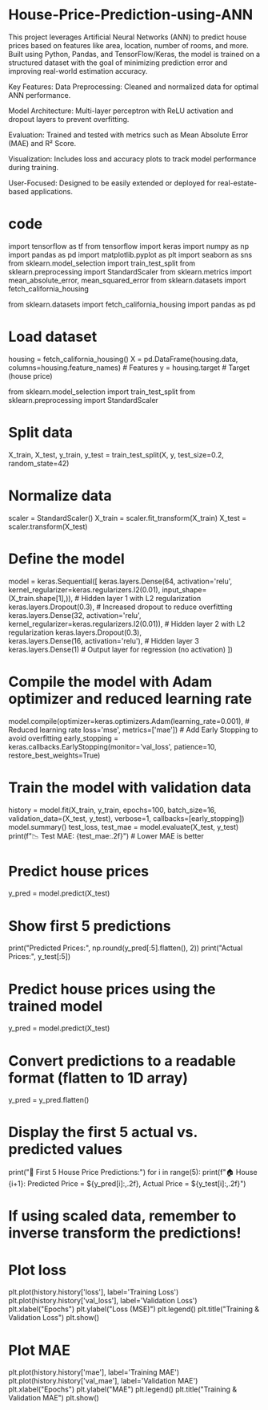 # House-Price-Prediction-using-ANN

This project leverages Artificial Neural Networks (ANN) to predict house prices based on features like area, location, number of rooms, and more. Built using Python, Pandas, and TensorFlow/Keras, the model is trained on a structured dataset with the goal of minimizing prediction error and improving real-world estimation accuracy.

Key Features:
Data Preprocessing: Cleaned and normalized data for optimal ANN performance.

Model Architecture: Multi-layer perceptron with ReLU activation and dropout layers to prevent overfitting.

Evaluation: Trained and tested with metrics such as Mean Absolute Error (MAE) and R² Score.

Visualization: Includes loss and accuracy plots to track model performance during training.

User-Focused: Designed to be easily extended or deployed for real-estate-based applications.

# code
import tensorflow as tf
from tensorflow import keras
import numpy as np
import pandas as pd
import matplotlib.pyplot as plt
import seaborn as sns
from sklearn.model_selection import train_test_split
from sklearn.preprocessing import StandardScaler
from sklearn.metrics import mean_absolute_error, mean_squared_error
from sklearn.datasets import fetch_california_housing

from sklearn.datasets import fetch_california_housing
import pandas as pd

# Load dataset
housing = fetch_california_housing()
X = pd.DataFrame(housing.data, columns=housing.feature_names)  # Features
y = housing.target  # Target (house price)


from sklearn.model_selection import train_test_split
from sklearn.preprocessing import StandardScaler

# Split data
X_train, X_test, y_train, y_test = train_test_split(X, y, test_size=0.2, random_state=42)

# Normalize data
scaler = StandardScaler()
X_train = scaler.fit_transform(X_train)
X_test = scaler.transform(X_test)
# Define the model
model = keras.Sequential([
    keras.layers.Dense(64, activation='relu', kernel_regularizer=keras.regularizers.l2(0.01), input_shape=(X_train.shape[1],)),  # Hidden layer 1 with L2 regularization
    keras.layers.Dropout(0.3),  # Increased dropout to reduce overfitting
    keras.layers.Dense(32, activation='relu', kernel_regularizer=keras.regularizers.l2(0.01)),  # Hidden layer 2 with L2 regularization
    keras.layers.Dropout(0.3),  
    keras.layers.Dense(16, activation='relu'),  # Hidden layer 3
    keras.layers.Dense(1)  # Output layer for regression (no activation)
])
# Compile the model with Adam optimizer and reduced learning rate
model.compile(optimizer=keras.optimizers.Adam(learning_rate=0.001),  # Reduced learning rate
              loss='mse', 
              metrics=['mae'])
              # Add Early Stopping to avoid overfitting
early_stopping = keras.callbacks.EarlyStopping(monitor='val_loss', patience=10, restore_best_weights=True)
# Train the model with validation data
history = model.fit(X_train, y_train, epochs=100, batch_size=16, 
                    validation_data=(X_test, y_test), verbose=1, callbacks=[early_stopping])
model.summary()
test_loss, test_mae = model.evaluate(X_test, y_test)
print(f"📉 Test MAE: {test_mae:.2f}")  # Lower MAE is better
# Predict house prices
y_pred = model.predict(X_test)

# Show first 5 predictions
print("Predicted Prices:", np.round(y_pred[:5].flatten(), 2))
print("Actual Prices:", y_test[:5])
# Predict house prices using the trained model
y_pred = model.predict(X_test)

# Convert predictions to a readable format (flatten to 1D array)
y_pred = y_pred.flatten()

# Display the first 5 actual vs. predicted values
print("📌 First 5 House Price Predictions:")
for i in range(5):
    print(f"🏠 House {i+1}: Predicted Price = ${y_pred[i]:,.2f}, Actual Price = ${y_test[i]:,.2f}")

# If using scaled data, remember to inverse transform the predictions!
# Plot loss
plt.plot(history.history['loss'], label='Training Loss')
plt.plot(history.history['val_loss'], label='Validation Loss')
plt.xlabel("Epochs")
plt.ylabel("Loss (MSE)")
plt.legend()
plt.title("Training & Validation Loss")
plt.show()

# Plot MAE
plt.plot(history.history['mae'], label='Training MAE')
plt.plot(history.history['val_mae'], label='Validation MAE')
plt.xlabel("Epochs")
plt.ylabel("MAE")
plt.legend()
plt.title("Training & Validation MAE")
plt.show()
